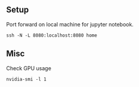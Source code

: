 ## Setup

Port forward on local machine for jupyter notebook.

```
ssh -N -L 8080:localhost:8080 home
```

## Misc

Check GPU usage

```
nvidia-smi -l 1
```
